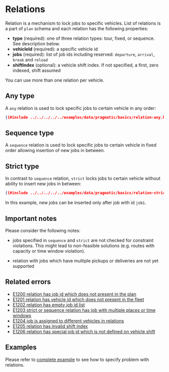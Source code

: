 # Relations

Relation is a mechanism to lock jobs to specific vehicles. List of relations is a part of `plan` schema and each relation
has the following properties:

- **type** (required): one of three relation types: tour, fixed, or sequence. See description below.
- **vehicleId** (required): a specific vehicle id
- **jobs** (required): list of job ids including reserved: `departure`, `arrival`, `break` and `reload`
- **shiftIndex** (optional): a vehicle shift index. If not specified, a first, zero indexed, shift assumed

You can use more than one relation per vehicle.


## Any type

A `any` relation is used to lock specific jobs to certain vehicle in any order:

```json
{{#include ../../../../../examples/data/pragmatic/basics/relation-any.basic.problem.json:82:89}}
```


## Sequence type

A `sequence` relation is used to lock specific jobs to certain vehicle in fixed order allowing insertion of new jobs in
between.


## Strict type

In contrast to `sequence` relation, `strict` locks jobs to certain vehicle without ability to insert new jobs in between:

```json
{{#include ../../../../../examples/data/pragmatic/basics/relation-strict.basic.problem.json:82:90}}
```

In this example, new jobs can be inserted only after job with id `job1`.


## Important notes

Please consider the following notes:

* jobs specified in `sequence` and `strict` are not checked for constraint violations. This might lead to
non-feasible solutions (e.g. routes with capacity or time window violation).

* relation with jobs which have multiple pickups or deliveries are not yet supported


## Related errors

* [E1200 relation has job id which does not present in the plan](../errors/index.md#e1200)
* [E1201 relation has vehicle id which does not present in the fleet](../errors/index.md#e1201)
* [E1202 relation has empty job id list](../errors/index.md#e1202)
* [E1203 strict or sequence relation has job with multiple places or time windows](../errors/index.md#e1203)
* [E1204 job is assigned to different vehicles in relations](../errors/index.md#e1204)
* [E1205 relation has invalid shift index](../errors/index.md#e1205)
* [E1206 relation has special job id which is not defined on vehicle shift](../errors/index.md#e1206)


## Examples

Please refer to [complete example](../../../examples/pragmatic/basics/relations.md) to see how to specify problem with relations.

